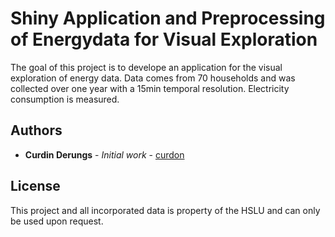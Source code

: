 # Shiny Application and Preprocessing of Energydata for Visual Exploration

The goal of this project is to develope an application for the visual exploration of energy data. Data comes from 70 households and was collected over one year with a 15min temporal resolution. Electricity consumption is measured.

## Authors

* **Curdin Derungs** - *Initial work* - [curdon](https://github.com/curdon)

## License

This project and all incorporated data is property of the HSLU and can only be used upon request.

